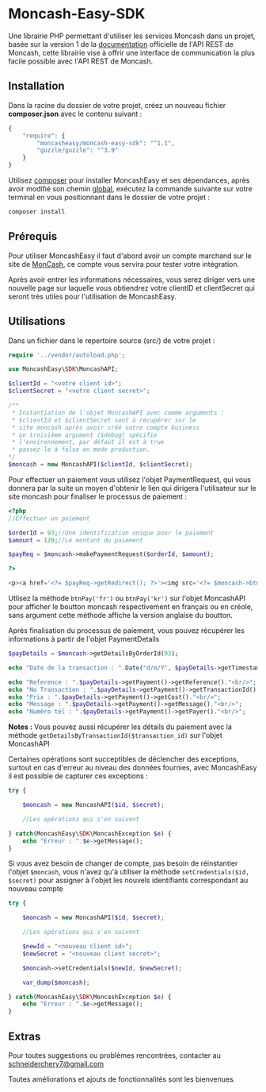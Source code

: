 # Moncash-Easy-SDK
Une librairie PHP permettant d'utiliser les services Moncash dans un projet, basée sur la version 1 de la [documentation](https://sandbox.moncashbutton.digicelgroup.com/Moncash-business/resources/doc/RestAPI_MonCash_doc.pdf) officielle de l'API REST de Moncash, cette librairie vise à offrir une interface de communication la plus facile possible avec l'API REST de Moncash.


Installation
-----

Dans la racine du dossier de votre projet, créez un nouveau fichier <b>composer.json</b> avec le contenu suivant :

```php
{
    "require": {
        "moncasheasy/moncash-easy-sdk": "^1.1",
        "guzzle/guzzle": "^3.9"
    }
}
```

Utilisez [composer](https://getcomposer.org/download/) pour installer MoncashEasy et ses dépendances, après avoir modifié son chemin [global](https://askcodez.com/modifier-le-chemin-global-du-composeur-windows.html), exécutez la commande suivante sur votre terminal en vous positionnant dans le dossier de votre projet :

```php
composer install
```


Prérequis
-----

Pour utiliser MoncashEasy il faut d'abord avoir un compte marchand sur le site de [MonCash](https://sandbox.moncashbutton.digicelgroup.com/Moncash-business/New), ce compte vous servira pour tester votre intégration.

Après avoir entrer les informations nécessaires, vous serez diriger vers une nouvelle page sur laquelle vous obtiendrez votre clientID et clientSecret qui seront très utiles pour l'utilisation de MoncashEasy.


Utilisations
-----

Dans un fichier dans le repertoire source (src/) de votre projet :

```php
require '../vendor/autoload.php';

use MoncashEasy\SDK\MoncashAPI;

$clientId = "<votre client id>";
$clientSecret = "<votre client secret>";

/**
 * Instantiation de l'objet MoncashAPI avec comme arguments :
 * $clientId et $clientSecret sont à récupérer sur le 
 * site moncash après avoir créé votre compte business
 * un troisième argument ($debug) spécifie 
 * l'environnement, par défaut il est à true 
 * passez le à false en mode production.
*/
$moncash = new MoncashAPI($clientId, $clientSecret);

```

Pour effectuer un paiement vous utilisez l'objet PaymentRequest, qui vous donnera par la suite un moyen d'obtenir le lien qui dirigera l'utilisateur sur le site moncash pour finaliser le processus de paiement :

```php
<?php
//Effectuer un paiement

$orderId = 93;//Une identification unique pour le paiement
$amount = 120;//Le montant du paiement

$payReq = $moncash->makePaymentRequest($orderId, $amount);

?>

<p><a href='<?= $payReq->getRedirect(); ?>'><img src='<?= $moncash->btnPay(); ?>' width="120px" height="50px"></a></p>

```
Utlisez la méthode `btnPay('fr')` ou `btnPay('kr')` sur l'objet MoncashAPI pour afficher le boutton moncash respectivement en français ou en créole, sans argument cette méthode affiche la version anglaise du boutton.


Après finalisation du processus de paiement, vous pouvez récupérer les informations à partir de l'objet PaymentDetails

```php
$payDetails = $moncash->getDetailsByOrderId(93);

echo "Date de la transaction : ".Date("d/m/Y", $payDetails->getTimestamp()/1000)."<br/>";

echo "Reference : ".$payDetails->getPayment()->getReference()."<br/>";
echo "No Transaction : ".$payDetails->getPayment()->getTransactionId()."<br/>";
echo "Prix : ".$payDetails->getPayment()->getCost()."<br/>";
echo "Message : ".$payDetails->getPayment()->getMessage()."<br/>";
echo "Numéro tél : ".$payDetails->getPayment()->getPayer()."<br/>";

```


<strong>Notes :</strong>
Vous pouvez aussi récupérer les détails du paiement avec la méthode `getDetailsByTransactionId($transaction_id)` sur l'objet MoncashAPI



Certaines opérations sont succeptibles de déclencher des exceptions, surtout en cas d'erreur au niveau des données fournies, avec MoncashEasy il est possible de capturer ces exceptions :

```php
try {

	$moncash = new MoncashAPI($id, $secret);

	//Les opérations qui s'en suivent

} catch(MoncashEasy\SDK\MoncashException $e) {
	echo "Erreur : ".$e->getMessage();
}

```


Si vous avez besoin de changer de compte, pas besoin de réinstantier l'objet `$moncash`, vous n'avez qu'à utiliser la méthode `setCredentials($id, $secret)` pour assigner à l'objet les nouvels identifiants correspondant au nouveau compte

```php
try {

	$moncash = new MoncashAPI($id, $secret);

	//Les opérations qui s'en suivent

	$newId = "<nouveau client id>";
	$newSecret = "<nouveau client secret>";

	$moncash->setCredentials($newId, $newSecret);

	var_dump($moncash);

} catch(MoncashEasy\SDK\MoncashException $e) {
	echo "Erreur : ".$e->getMessage();
}

```


Extras
-----

Pour toutes suggestions ou problèmes rencontrées, contacter au schneiderchery7@gmail.com

Toutes améliorations et ajouts de fonctionnalités sont les bienvenues.
